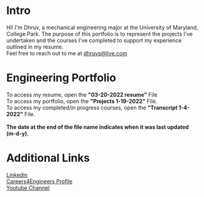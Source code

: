 # Intro
Hi! I'm Dhruv, a mechanical engineering major at the University of Maryland, College Park. The purpose of this portfolio is to represent the projects I've undertaken and the courses I've completed to support my experience outlined in my resume. 
<br>
Feel free to reach out to me at dhruvs@live.com
# Engineering Portfolio
To access my resume, open the <b>"03-20-2022 resume"</b> File
<br>
To access my portfolio, open the <b>"Projects 1-19-2022"</b> File.
<br>
To access my completed/in progress courses, open the <b>"Transcript 1-4-2022"</b> File.
<br>
<br>
<b> The date at the end of the file name indicates when it was last updated (m-d-y). </b>
# Additional Links
<a href="https://www.linkedin.com/in/dhruvsrinivasan/">Linkedin</a>
<br>
<a href="https://clark-umd-csm.symplicity.com/profiles/dhruv">Careers4Engineers Profile</a>
<br>
<a href="https://www.youtube.com/channel/UCiiELWg_R42HaXaLk8FlMOw">Youtube Channel</a>
